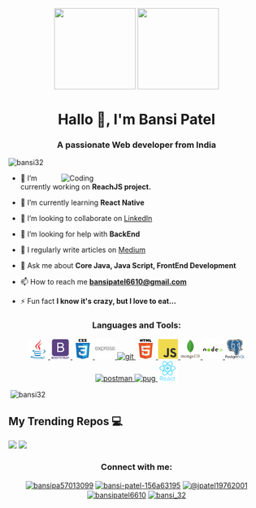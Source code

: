 <!--[![MasterHead](https://rajanand.typepad.com/.a/6a0134885583a4970c0163063fe070970d-pi)](https://Bansi32.github.io)-->
<p align="center"> <img src="https://octodex.github.com/images/daftpunktocat-thomas.gif" height="160px" width="160px"> <img src="https://octodex.github.com/images/daftpunktocat-guy.gif" height="160px" width="160px"> </p>

<h1 align="center">Hallo 👋, I'm Bansi Patel</h1>
<h3 align="center">A passionate Web developer from India</h3>

<p align="left"> <img src="https://komarev.com/ghpvc/?username=bansi32&label=Profile%20views&color=0e75b6&style=flat" alt="bansi32" /> </p>

<img align="right" alt="Coding" width="400" src="https://cdn.dribbble.com/users/2646423/screenshots/5507196/computer.gif" />

- 🔭 I’m currently working on **ReachJS project.**

- 🌱 I’m currently learning **React Native**

- 👯 I’m looking to collaborate on [Linkedln](linkedin.com/in/bansi-patel-156a63195)

- 🤝 I’m looking for help with **BackEnd**

- 📝 I regularly write articles on [Medium](https://medium.com/@jpatel19762001)

- 💬 Ask me about **Core Java, Java Script, FrontEnd Development**

- 📫 How to reach me **bansipatel6610@gmail.com**

- ⚡ Fun fact **I know it's crazy, but I love to eat…**

<h3 align="center">Languages and Tools:</h3>
<p align="center"> </a> <a href="https://www.java.com" target="_blank"> <img src="https://raw.githubusercontent.com/devicons/devicon/master/icons/java/java-original.svg" alt="java" width="40" height="40"/><a href="https://getbootstrap.com" target="_blank"> <img src="https://raw.githubusercontent.com/devicons/devicon/master/icons/bootstrap/bootstrap-plain-wordmark.svg" alt="bootstrap" width="40" height="40"/> </a> <a href="https://www.w3schools.com/css/" target="_blank"> <img src="https://raw.githubusercontent.com/devicons/devicon/master/icons/css3/css3-original-wordmark.svg" alt="css3" width="40" height="40"/> </a> <a href="https://expressjs.com" target="_blank"> <img src="https://raw.githubusercontent.com/devicons/devicon/master/icons/express/express-original-wordmark.svg" alt="express" width="40" height="40"/> </a> <a href="https://git-scm.com/" target="_blank"> <img src="https://www.vectorlogo.zone/logos/git-scm/git-scm-icon.svg" alt="git" width="40" height="40"/> </a> <a href="https://www.w3.org/html/" target="_blank"> <img src="https://raw.githubusercontent.com/devicons/devicon/master/icons/html5/html5-original-wordmark.svg" alt="html5" width="40" height="40"/> </a> <a href="https://developer.mozilla.org/en-US/docs/Web/JavaScript" target="_blank"> <img src="https://raw.githubusercontent.com/devicons/devicon/master/icons/javascript/javascript-original.svg" alt="javascript" width="40" height="40"/> </a> <a href="https://www.mongodb.com/" target="_blank"> <img src="https://raw.githubusercontent.com/devicons/devicon/master/icons/mongodb/mongodb-original-wordmark.svg" alt="mongodb" width="40" height="40"/> </a> <a href="https://nodejs.org" target="_blank"> <img src="https://raw.githubusercontent.com/devicons/devicon/master/icons/nodejs/nodejs-original-wordmark.svg" alt="nodejs" width="40" height="40"/> </a> <a href="https://www.postgresql.org" target="_blank"> <img src="https://raw.githubusercontent.com/devicons/devicon/master/icons/postgresql/postgresql-original-wordmark.svg" alt="postgresql" width="40" height="40"/> </a> <a href="https://postman.com" target="_blank"> <img src="https://www.vectorlogo.zone/logos/getpostman/getpostman-icon.svg" alt="postman" width="40" height="40"/> </a> <a href="https://pugjs.org" target="_blank"> <img src="https://cdn.worldvectorlogo.com/logos/pug.svg" alt="pug" width="40" height="40"/> </a> <a href="https://reactjs.org/" target="_blank"> <img src="https://raw.githubusercontent.com/devicons/devicon/master/icons/react/react-original-wordmark.svg" alt="react" width="40" height="40"/> </a> </p>

<p>&nbsp;<img align="center" src="https://github-readme-stats.vercel.app/api?username=bansi32&show_icons=true&title_color=03fc90&icon_color=03fc90&text_color=03fc90&bg_color=002b19" alt="bansi32" /></p>

## My Trending Repos 💻

[![](https://github-readme-stats.vercel.app/api/pin/?username=Bansi32&repo=NotesApp&bg_color=002b19&title_color=03fc90&text_color=03fc90)](https://github.com/saviomartin/gradientking)
[![](https://github-readme-stats.vercel.app/api/pin/?username=Bansi32&repo=RockPaperScissor&bg_color=002b19&title_color=03fc90&text_color=03fc90)](https://github.com/saviomartin/loficlub)


<!--<p><img align="center" src="https://github-readme-streak-stats.herokuapp.com/?user=bansi32&" alt="bansi32" /></p>-->

<h3 align="center">Connect with me:</h3>
<p align="center">
<a href="https://twitter.com/bansipa57013099" target="blank"><img align="center" src="https://raw.githubusercontent.com/rahuldkjain/github-profile-readme-generator/master/src/images/icons/Social/twitter.svg" alt="bansipa57013099" height="30" width="40" /></a>
<a href="https://linkedin.com/in/bansi-patel-156a63195" target="blank"><img align="center" src="https://raw.githubusercontent.com/rahuldkjain/github-profile-readme-generator/master/src/images/icons/Social/linked-in-alt.svg" alt="bansi-patel-156a63195" height="30" width="40" /></a>
<a href="https://medium.com/@jpatel19762001" target="blank"><img align="center" src="https://raw.githubusercontent.com/rahuldkjain/github-profile-readme-generator/master/src/images/icons/Social/medium.svg" alt="@jpatel19762001" height="30" width="40" /></a>
<a href="https://www.hackerrank.com/bansipatel6610" target="blank"><img align="center" src="https://raw.githubusercontent.com/rahuldkjain/github-profile-readme-generator/master/src/images/icons/Social/hackerrank.svg" alt="bansipatel6610" height="30" width="40" /></a>
<a href="https://www.leetcode.com/bansi_32" target="blank"><img align="center" src="https://raw.githubusercontent.com/rahuldkjain/github-profile-readme-generator/master/src/images/icons/Social/leet-code.svg" alt="bansi_32" height="30" width="40" /></a>
</p>

